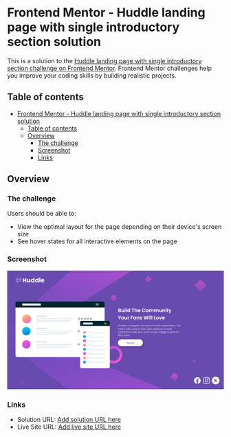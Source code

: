 # Frontend Mentor - Huddle landing page with single introductory section solution

This is a solution to the [Huddle landing page with single introductory section challenge on Frontend Mentor](https://www.frontendmentor.io/challenges/huddle-landing-page-with-a-single-introductory-section-B_2Wvxgi0). Frontend Mentor challenges help you improve your coding skills by building realistic projects. 

## Table of contents

- [Frontend Mentor - Huddle landing page with single introductory section solution](#frontend-mentor---huddle-landing-page-with-single-introductory-section-solution)
  - [Table of contents](#table-of-contents)
  - [Overview](#overview)
    - [The challenge](#the-challenge)
    - [Screenshot](#screenshot)
    - [Links](#links)

## Overview

### The challenge

Users should be able to:

- View the optimal layout for the page depending on their device's screen size
- See hover states for all interactive elements on the page

### Screenshot

![alt](./myDesign/Screenshot%202024-09-10%20122143.png)

### Links

- Solution URL: [Add solution URL here](https://github.com/HossamAzzam/Huddle-landing-page)
- Live Site URL: [Add live site URL here](https://huddle-landing-page-gules-two.vercel.app/)

